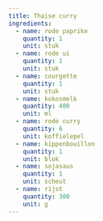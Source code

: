 ```yaml
---
title: Thaise curry
ingredients:
  - name: rode paprike
    quantity: 1
    unit: stuk
  - name: rode ui
    quantity: 1
    unit: stuk
  - name: courgette
    quantity: 1
    unit: stuk
  - name: kokosmelk
    quantity: 400
    unit: ml
  - name: rode curry
    quantity: 6
    unit: koffielepel
  - name: kippenbouillon
    quantity: 1
    unit: blok
  - name: sojasaus
    quantity: 1
    unit: scheut
  - name: rijst
    quantity: 300
    unit: g
---
```


<Recipe />
